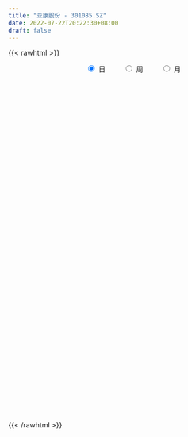 ```yaml
---
title: "亚康股份 - 301085.SZ"
date: 2022-07-22T20:22:30+08:00
draft: false
---
```

{{< rawhtml >}}
    <div style="text-align: center">
        <label style="padding: 1rem;"><input style="margin-right: .5rem" type="radio" name="period" value="D" checked onclick="period_change(this)">日</label>
        <label style="padding: 1rem;"><input style="margin-right: .5rem" type="radio" name="period" value="W" onclick="period_change(this)">周</label>
        <label style="padding: 1rem;"><input style="margin-right: .5rem" type="radio" name="period" value="M" onclick="period_change(this)">月</label>
    </div>
    <div id="chart" style="height: 700px;"></div> 
    <script type="text/javascript">
        const D_v = [99874.76,77342.04,69188.33,52047.21,66377.95,53849.07,40342.01,49486.24,34693.64,23794.02,30042.54,28851.84,23415.71,23978.86,41734.73,34633.32,45745.28,42918.3,45943.06,81462.56,91824.31,63116.9,43820.34,41044.06,31468.17,25517.75,25558.0,30335.0,33199.98,21737.0,16539.75,71081.47,56413.55,34765.41,24965.0,19736.75,13971.84,14316.99,14549.33,12006.0,16880.69,24234.17,21635.31,36367.76,70436.44,43059.03,37646.92,40660.58,33131.49,25233.78,13856.47,13132.38,11779.38,13976.99,13621.0,14615.27,20503.0,8810.0,12265.0,10597.19,10842.0,10609.0,27987.95,18157.0,40726.06,64920.56,90843.87,68453.13,40843.14,41590.92,47754.0,57021.06,48862.87,43093.84,27239.47,47137.04,38285.26,53139.68,42698.94,29977.45,29497.43,36612.53,47392.06,86279.47,76204.04,149783.79,111577.11,93090.44,64732.29,52654.32,67637.99,53160.55,47450.2,60396.46,31727.04,55593.96,53492.19,51945.03,37108.18,33346.26,73331.56,83079.28,73320.98,63104.33,85225.83,51031.62,39443.4,30658.7,31177.23,19214.76,32578.96,20738.48,20809.0,22126.78,13993.44,22283.65,23890.2,16697.0,11631.81,14692.0,11385.0,16719.0,13082.0,15240.21,27023.87,20540.38,16702.41,18127.96,24958.35,26488.0,16819.72,20628.07,19714.39,35883.16,27524.68,23417.24,25025.0,13874.68,10555.0,12185.0,23758.56,16205.74,87146.55,56948.96,33007.33,40340.99,27016.46,27443.02,24133.19,15963.95,18647.35,17029.65,16422.0,19471.25,18790.97,15447.57,14328.83,9542.81,8379.89,12347.05,14938.0,31915.28,19349.14,18496.11,23592.23,21333.21,12922.29,18441.58,16970.29,16637.5,16874.0,10439.0,11591.0,8825.0,12528.74,7904.9,5935.0,8747.65,6577.98,6287.0,4573.85,5745.98,11133.75,7909.75,12048.56,7299.57,12611.89,7461.07]
const D_histogram = [0.0,0.0127635328,-0.1228862753,-0.3001334323,-0.3332950119,-0.4727596226,-0.503900331,-0.4981881397,-0.5802221474,-0.5948446461,-0.522972952,-0.5092304271,-0.4063992849,-0.295589447,-0.1402414792,-0.0107505508,0.1538441346,0.2931716091,0.36912316,0.6277199808,0.9124182315,0.8837658617,0.8866663533,0.7922988318,0.6630810552,0.5753564014,0.4594902535,0.4261005049,0.2805349696,0.1316398182,0.0455989216,0.1641808438,0.2180783446,0.0947315451,-0.0836806395,-0.2838724709,-0.4176508966,-0.4635472911,-0.4617474508,-0.4329235292,-0.3589677657,-0.2151105964,-0.1289416726,0.058521357,0.2363335787,0.1831714714,0.2409646154,0.3143075878,0.2454169576,0.0566057047,-0.0935778971,-0.1757263884,-0.2098867381,-0.2104235809,-0.2232014825,-0.1863137386,-0.251908164,-0.2590228553,-0.2904233867,-0.2696437937,-0.2364169133,-0.1691496848,-0.0236987546,0.0317210539,0.2185484177,0.2859945847,0.6094701864,0.5326237037,0.4418883828,0.4112911667,0.3801251155,0.4342474163,0.0695782332,-0.0000022777,-0.0296745518,0.0738654862,0.130859882,0.2243174514,0.1878001631,0.1293774882,0.0261693151,0.0195801886,0.0170530736,0.4855872092,1.3194318215,1.5690770562,1.7058430973,1.2642997587,0.9253572581,0.6134131635,0.4928898386,0.3290613474,0.1012558152,-0.2927842809,-0.5456934336,-0.6969191368,-0.6842746205,-0.7581993095,-0.8035611821,-0.9952896444,-0.8873617373,-0.6214155476,-0.4948660966,-0.3648291799,-0.0956400509,-0.1034853413,-0.2728361321,-0.3533119561,-0.5236684142,-0.5966466557,-0.8025157101,-0.9124929573,-0.9143170044,-0.967426749,-0.9200569859,-0.8534908307,-0.9059868359,-0.9753231811,-0.9255507727,-0.9311727971,-0.8465680173,-0.7379107492,-0.5977703407,-0.4017612039,-0.2451880754,-0.2543605791,-0.3076464065,-0.4189104527,-0.3797608845,-0.3138920804,-0.3590963259,-0.1988676248,-0.0269519316,0.2046032234,0.3588261396,0.5073685567,0.5712933526,0.6266679273,0.6410816041,0.6627047554,0.730236894,1.1634020708,1.3804598614,1.3186291729,1.1971042277,0.7839828128,0.5174797013,0.3582179009,0.2392436539,0.1205799283,0.0297545596,-0.0331852772,-0.0631466006,-0.0126490107,-0.0279351116,-0.0625283341,-0.166617365,-0.2056823099,-0.1938166572,-0.2165793327,-0.1617184627,-0.049224787,-0.0097775118,0.0418286923,0.1225059712,0.0790498306,0.0741207578,0.0985345718,0.1315392499,0.167260374,0.1143619574,0.0639522653,0.0035593707,-0.0184515375,-0.10200148,-0.1735618711,-0.2117625414,-0.2004035508,-0.2251287687,-0.2534308495,-0.2314976222,-0.1927399092,-0.2075706951,-0.1430582524,-0.0325089778,0.0450146657,0.1289426238,0.149649843]
const D_fast = [0.0,0.015954416,-0.1504169609,-0.402697476,-0.5191828086,-0.7768373249,-0.933953116,-1.0527879596,-1.2798775042,-1.4432111644,-1.5020827083,-1.6156477902,-1.6144164693,-1.5775039931,-1.4572163951,-1.3304131043,-1.1273573854,-0.9147370085,-0.7465046676,-0.3309778516,0.181824957,0.3741140525,0.5986811324,0.7023883189,0.7389408061,0.7950552527,0.7940616681,0.8671970458,0.7917652528,0.675780056,0.6011388898,0.760766023,0.8691831099,0.7695191967,0.5701868523,0.2990269032,0.0608357532,-0.100947464,-0.2145844864,-0.2939914472,-0.309777625,-0.2196981048,-0.1657645991,0.0363287697,0.273224386,0.2658551466,0.3838894445,0.5358093138,0.528272923,0.3536130963,0.1800350202,0.0539549318,-0.0326771025,-0.0858198404,-0.1543981127,-0.1640888034,-0.2926602698,-0.3645306749,-0.468537053,-0.5151684084,-0.5410457563,-0.5160659491,-0.3765397075,-0.3131896355,-0.0717251673,0.0672196459,0.5430627941,0.5993722374,0.6191090122,0.6913345878,0.7551998155,0.9178839704,0.5706093456,0.5010282653,0.4639373532,0.5859437627,0.6756531291,0.8251900613,0.8356228138,0.8095445109,0.7128786666,0.7111845873,0.7129207407,1.3028516786,2.4665542462,3.1084687451,3.6716955605,3.5462271616,3.4386239754,3.2800331717,3.2827323065,3.2011691522,2.9986775737,2.5314414074,2.1421088964,1.8166534089,1.6582292701,1.3947547538,1.1485025857,0.7079517122,0.594039185,0.7046314878,0.7074644147,0.7462940364,0.9915731527,0.957856527,0.7202967031,0.5514928901,0.2502193284,0.0280794231,-0.3784185589,-0.7165190455,-0.9469223436,-1.2418887755,-1.4245332589,-1.5713398113,-1.8503325255,-2.1634996659,-2.3451149507,-2.5835301744,-2.7105673989,-2.7863878182,-2.7956899948,-2.700121159,-2.6048450493,-2.6776076978,-2.8078051268,-3.0237967862,-3.0795874392,-3.0921916551,-3.2271699821,-3.1166581872,-2.9514804769,-2.668774516,-2.424845065,-2.1494605086,-1.9427123746,-1.7306708181,-1.5559867402,-1.3686874002,-1.118596038,-0.3945803435,0.1675924124,0.4354190171,0.6131701288,0.3960444172,0.2589112309,0.1892039058,0.1300405723,0.0415218287,-0.0418649001,-0.1131010562,-0.1588490298,-0.1115136925,-0.1337835713,-0.1840088773,-0.3297522495,-0.4202377718,-0.4568262834,-0.5337337921,-0.5193025377,-0.4191150588,-0.3821121616,-0.3200487844,-0.2087450127,-0.2324386957,-0.218837579,-0.169790122,-0.1039006315,-0.0263644138,-0.0506723411,-0.0850939669,-0.1445970188,-0.1712208114,-0.2802711239,-0.3952219828,-0.4863632884,-0.5251051855,-0.6061125956,-0.6977723888,-0.7337135671,-0.7431408313,-0.809864291,-0.7811164113,-0.6786943813,-0.5899170714,-0.4737534573,-0.4156337773]
const D_slow = [0.0,0.0031908832,-0.0275306856,-0.1025640437,-0.1858877967,-0.3040777023,-0.4300527851,-0.55459982,-0.6996553568,-0.8483665183,-0.9791097563,-1.1064173631,-1.2080171844,-1.2819145461,-1.3169749159,-1.3196625536,-1.2812015199,-1.2079086177,-1.1156278277,-0.9586978324,-0.7305932746,-0.5096518091,-0.2879852208,-0.0899105129,0.0758597509,0.2196988513,0.3345714147,0.4410965409,0.5112302833,0.5441402378,0.5555399682,0.5965851792,0.6511047653,0.6747876516,0.6538674917,0.582899374,0.4784866499,0.3625998271,0.2471629644,0.1389320821,0.0491901407,-0.0045875084,-0.0368229266,-0.0221925873,0.0368908073,0.0826836752,0.142924829,0.221501726,0.2828559654,0.2970073916,0.2736129173,0.2296813202,0.1772096357,0.1246037404,0.0688033698,0.0222249352,-0.0407521058,-0.1055078196,-0.1781136663,-0.2455246147,-0.3046288431,-0.3469162643,-0.3528409529,-0.3449106894,-0.290273585,-0.2187749388,-0.0664073922,0.0667485337,0.1772206294,0.2800434211,0.3750747,0.483636554,0.5010311124,0.5010305429,0.493611905,0.5120782765,0.544793247,0.6008726099,0.6478226507,0.6801670227,0.6867093515,0.6916043987,0.6958676671,0.8172644694,1.1471224248,1.5393916888,1.9658524631,2.2819274028,2.5132667174,2.6666200082,2.7898424679,2.8721078047,2.8974217585,2.8242256883,2.6878023299,2.5135725457,2.3425038906,2.1529540632,1.9520637677,1.7032413566,1.4814009223,1.3260470354,1.2023305113,1.1111232163,1.0872132036,1.0613418682,0.9931328352,0.9048048462,0.7738877426,0.6247260787,0.4240971512,0.1959739119,-0.0326053392,-0.2744620265,-0.504476273,-0.7178489806,-0.9443456896,-1.1881764849,-1.419564178,-1.6523573773,-1.8639993816,-2.0484770689,-2.1979196541,-2.2983599551,-2.3596569739,-2.4232471187,-2.5001587203,-2.6048863335,-2.6998265546,-2.7782995747,-2.8680736562,-2.9177905624,-2.9245285453,-2.8733777394,-2.7836712046,-2.6568290654,-2.5140057272,-2.3573387454,-2.1970683444,-2.0313921555,-1.848832932,-1.5579824143,-1.212867449,-0.8832101558,-0.5839340988,-0.3879383956,-0.2585684703,-0.1690139951,-0.1092030816,-0.0790580996,-0.0716194597,-0.079915779,-0.0957024291,-0.0988646818,-0.1058484597,-0.1214805432,-0.1631348845,-0.2145554619,-0.2630096262,-0.3171544594,-0.3575840751,-0.3698902718,-0.3723346498,-0.3618774767,-0.3312509839,-0.3114885263,-0.2929583368,-0.2683246939,-0.2354398814,-0.1936247879,-0.1650342985,-0.1490462322,-0.1481563895,-0.1527692739,-0.1782696439,-0.2216601117,-0.274600747,-0.3247016347,-0.3809838269,-0.4443415393,-0.5022159448,-0.5504009221,-0.6022935959,-0.638058159,-0.6461854035,-0.634931737,-0.6026960811,-0.5652836203]
const D_data = [['2021-10-18', 42.77, 35.45, 35.44, 42.77],['2021-10-19', 33.11, 35.65, 32.71, 36.1],['2021-10-20', 36.0, 33.41, 33.33, 36.8],['2021-10-21', 31.89, 31.86, 31.52, 33.0],['2021-10-22', 31.99, 32.82, 31.8, 34.13],['2021-10-25', 31.77, 30.66, 30.44, 31.78],['2021-10-26', 30.32, 31.11, 30.31, 31.71],['2021-10-27', 30.63, 31.03, 29.45, 31.45],['2021-10-28', 30.51, 29.2, 29.12, 31.02],['2021-10-29', 29.07, 29.2, 29.07, 29.95],['2021-11-01', 29.28, 29.86, 28.64, 29.9],['2021-11-02', 29.72, 28.8, 28.74, 30.2],['2021-11-03', 28.89, 29.7, 28.89, 29.98],['2021-11-04', 29.69, 29.92, 29.55, 30.25],['2021-11-05', 29.96, 30.84, 29.95, 31.3],['2021-11-08', 31.61, 31.04, 30.17, 31.76],['2021-11-09', 30.92, 32.15, 30.66, 32.76],['2021-11-10', 32.0, 32.66, 31.31, 32.76],['2021-11-11', 32.0, 32.55, 31.68, 33.54],['2021-11-12', 32.38, 36.0, 32.38, 36.83],['2021-11-15', 37.82, 38.3, 36.9, 43.01],['2021-11-16', 38.33, 35.7, 35.66, 38.89],['2021-11-17', 35.02, 36.68, 35.02, 37.49],['2021-11-18', 36.16, 35.86, 35.84, 38.09],['2021-11-19', 35.87, 35.4, 35.08, 36.58],['2021-11-22', 35.7, 35.85, 35.11, 36.28],['2021-11-23', 36.02, 35.4, 35.1, 36.35],['2021-11-24', 35.6, 36.44, 35.18, 36.51],['2021-11-25', 36.62, 34.9, 34.85, 36.69],['2021-11-26', 34.61, 34.3, 34.2, 35.33],['2021-11-29', 34.31, 34.6, 34.02, 34.78],['2021-11-30', 35.53, 37.42, 35.08, 38.75],['2021-12-01', 36.88, 37.32, 36.6, 38.7],['2021-12-02', 36.57, 35.13, 35.13, 37.49],['2021-12-03', 35.04, 33.72, 33.68, 35.38],['2021-12-06', 33.8, 32.36, 32.11, 33.9],['2021-12-07', 32.5, 32.08, 31.74, 32.78],['2021-12-08', 32.2, 32.4, 31.83, 32.68],['2021-12-09', 32.6, 32.55, 32.49, 33.25],['2021-12-10', 32.2, 32.64, 32.12, 32.93],['2021-12-13', 32.66, 33.18, 32.5, 33.37],['2021-12-14', 33.1, 34.42, 32.86, 34.42],['2021-12-15', 34.18, 34.18, 33.88, 34.88],['2021-12-16', 34.1, 36.16, 34.01, 36.18],['2021-12-17', 36.93, 37.15, 36.23, 41.02],['2021-12-20', 35.56, 34.77, 34.51, 36.21],['2021-12-21', 35.0, 36.36, 34.68, 37.0],['2021-12-22', 35.97, 37.16, 35.88, 37.97],['2021-12-23', 36.55, 35.65, 35.62, 37.1],['2021-12-24', 36.2, 33.61, 33.5, 36.5],['2021-12-27', 33.17, 33.2, 32.68, 33.58],['2021-12-28', 32.96, 33.35, 32.96, 33.69],['2021-12-29', 33.19, 33.51, 32.71, 33.72],['2021-12-30', 33.45, 33.69, 33.41, 34.42],['2021-12-31', 33.6, 33.34, 33.21, 34.29],['2022-01-04', 33.4, 33.87, 33.25, 34.13],['2022-01-05', 33.86, 32.33, 31.99, 33.98],['2022-01-06', 32.01, 32.65, 32.01, 32.82],['2022-01-07', 32.66, 32.0, 31.91, 32.95],['2022-01-10', 32.12, 32.37, 31.12, 32.39],['2022-01-11', 32.6, 32.43, 32.24, 32.99],['2022-01-12', 32.46, 32.92, 32.39, 33.02],['2022-01-13', 33.25, 34.35, 33.04, 34.5],['2022-01-14', 33.9, 33.72, 33.5, 34.47],['2022-01-17', 33.87, 36.08, 33.72, 36.84],['2022-01-18', 37.45, 35.44, 35.15, 38.67],['2022-01-19', 34.19, 40.05, 34.06, 41.6],['2022-01-20', 39.0, 36.16, 36.0, 39.25],['2022-01-21', 36.0, 35.94, 35.54, 37.55],['2022-01-24', 35.44, 36.74, 35.44, 38.38],['2022-01-25', 36.69, 36.93, 34.82, 38.54],['2022-01-26', 36.96, 38.45, 35.9, 39.1],['2022-01-27', 37.7, 32.63, 32.6, 37.7],['2022-01-28', 32.63, 35.25, 32.63, 36.18],['2022-02-07', 36.03, 35.54, 34.5, 36.5],['2022-02-08', 35.33, 37.5, 34.03, 37.87],['2022-02-09', 37.52, 37.51, 36.62, 37.94],['2022-02-10', 37.32, 38.6, 36.98, 39.4],['2022-02-11', 38.1, 37.38, 36.16, 38.26],['2022-02-14', 36.85, 37.07, 35.9, 37.29],['2022-02-15', 38.05, 36.23, 36.2, 38.88],['2022-02-16', 36.33, 37.26, 35.68, 37.62],['2022-02-17', 36.7, 37.4, 36.25, 38.88],['2022-02-18', 38.28, 44.88, 37.93, 44.88],['2022-02-21', 52.91, 53.86, 51.11, 53.86],['2022-02-22', 54.0, 50.83, 49.56, 59.61],['2022-02-23', 48.86, 52.03, 48.0, 54.99],['2022-02-24', 49.38, 45.45, 44.0, 49.98],['2022-02-25', 46.6, 45.84, 45.8, 48.55],['2022-02-28', 44.73, 45.4, 44.73, 47.0],['2022-03-01', 45.01, 47.46, 44.8, 48.37],['2022-03-02', 45.2, 46.88, 44.65, 48.0],['2022-03-03', 46.58, 45.6, 44.68, 46.79],['2022-03-04', 44.99, 42.16, 41.22, 45.08],['2022-03-07', 41.99, 42.23, 41.4, 42.47],['2022-03-08', 42.12, 42.28, 41.97, 44.43],['2022-03-09', 41.0, 43.75, 39.6, 43.87],['2022-03-10', 44.56, 42.24, 41.6, 44.79],['2022-03-11', 40.48, 41.94, 40.0, 42.23],['2022-03-14', 41.94, 39.0, 39.0, 41.94],['2022-03-15', 40.0, 42.0, 39.26, 45.6],['2022-03-16', 42.22, 44.59, 41.95, 45.43],['2022-03-17', 43.86, 43.64, 42.81, 45.15],['2022-03-18', 42.82, 44.2, 40.61, 44.44],['2022-03-21', 44.14, 47.0, 43.65, 47.0],['2022-03-22', 45.7, 44.31, 44.03, 45.88],['2022-03-23', 44.0, 41.8, 41.68, 44.0],['2022-03-24', 41.8, 42.12, 41.23, 43.25],['2022-03-25', 41.94, 40.08, 40.01, 42.48],['2022-03-28', 39.85, 40.29, 39.01, 40.7],['2022-03-29', 39.91, 37.38, 37.11, 40.36],['2022-03-30', 37.0, 37.08, 36.6, 37.78],['2022-03-31', 36.68, 37.41, 36.12, 38.0],['2022-04-01', 36.85, 35.84, 35.65, 36.99],['2022-04-06', 35.86, 36.27, 35.55, 36.59],['2022-04-07', 36.78, 36.02, 36.01, 37.48],['2022-04-08', 35.73, 33.74, 33.7, 35.9],['2022-04-11', 33.5, 32.29, 32.0, 33.67],['2022-04-12', 32.5, 32.78, 31.9, 32.85],['2022-04-13', 32.56, 31.24, 31.24, 32.67],['2022-04-14', 31.96, 31.62, 31.6, 32.37],['2022-04-15', 31.22, 31.53, 30.5, 32.3],['2022-04-18', 31.05, 31.76, 30.0, 31.92],['2022-04-19', 31.76, 32.65, 31.63, 32.65],['2022-04-20', 33.64, 32.52, 32.5, 34.49],['2022-04-21', 31.78, 30.3, 30.0, 32.07],['2022-04-22', 30.3, 29.0, 29.0, 30.82],['2022-04-25', 28.8, 27.17, 27.17, 29.5],['2022-04-26', 29.49, 28.16, 27.28, 29.49],['2022-04-27', 27.13, 28.11, 25.65, 28.5],['2022-04-28', 27.4, 26.1, 26.1, 27.6],['2022-04-29', 26.59, 28.35, 26.59, 28.48],['2022-05-05', 28.35, 28.89, 27.2, 29.11],['2022-05-06', 27.86, 30.39, 27.4, 31.5],['2022-05-09', 30.58, 30.29, 30.28, 31.55],['2022-05-10', 29.43, 31.0, 29.29, 31.16],['2022-05-11', 30.88, 30.58, 30.51, 31.76],['2022-05-12', 30.12, 30.93, 30.12, 31.23],['2022-05-13', 30.87, 30.79, 30.26, 31.2],['2022-05-16', 31.02, 31.2, 30.3, 31.25],['2022-05-17', 31.2, 32.3, 30.55, 32.36],['2022-05-18', 38.76, 38.76, 38.76, 38.76],['2022-05-19', 38.0, 38.64, 37.0, 42.94],['2022-05-20', 37.48, 36.5, 36.03, 38.1],['2022-05-23', 36.87, 36.16, 35.61, 36.88],['2022-05-24', 34.99, 31.78, 31.77, 35.01],['2022-05-25', 32.22, 32.25, 31.9, 33.0],['2022-05-26', 32.26, 32.76, 31.5, 32.99],['2022-05-27', 32.85, 32.73, 31.77, 32.85],['2022-05-30', 32.46, 32.22, 31.87, 32.72],['2022-05-31', 32.01, 32.05, 30.68, 32.28],['2022-06-01', 32.21, 31.97, 31.67, 32.69],['2022-06-02', 32.0, 32.08, 31.17, 32.34],['2022-06-06', 32.25, 33.1, 32.08, 33.27],['2022-06-07', 33.05, 32.34, 31.81, 33.05],['2022-06-08', 32.35, 31.91, 31.0, 32.7],['2022-06-09', 32.04, 30.55, 30.39, 32.04],['2022-06-10', 30.31, 30.8, 30.25, 30.95],['2022-06-13', 30.58, 31.17, 30.38, 31.25],['2022-06-14', 31.02, 30.5, 29.51, 31.22],['2022-06-15', 30.59, 31.36, 30.37, 31.49],['2022-06-16', 32.23, 32.4, 31.4, 32.98],['2022-06-17', 31.5, 31.82, 31.4, 32.39],['2022-06-20', 31.8, 32.18, 31.38, 32.5],['2022-06-21', 32.18, 32.92, 31.5, 32.92],['2022-06-22', 32.96, 31.5, 31.5, 33.38],['2022-06-23', 31.68, 31.87, 31.41, 32.48],['2022-06-24', 32.3, 32.32, 32.12, 32.78],['2022-06-27', 32.48, 32.64, 31.98, 32.7],['2022-06-28', 32.41, 32.95, 32.13, 33.13],['2022-06-29', 32.98, 31.88, 31.88, 33.18],['2022-06-30', 31.92, 31.68, 31.58, 32.34],['2022-07-01', 31.67, 31.26, 31.05, 32.22],['2022-07-04', 31.35, 31.49, 30.7, 31.56],['2022-07-05', 31.4, 30.36, 30.02, 31.58],['2022-07-06', 30.2, 29.95, 29.77, 30.55],['2022-07-07', 29.94, 29.88, 29.68, 30.16],['2022-07-08', 29.89, 30.22, 29.89, 30.7],['2022-07-11', 30.32, 29.51, 29.26, 30.65],['2022-07-12', 29.17, 29.07, 28.61, 29.53],['2022-07-13', 29.09, 29.42, 28.6, 29.56],['2022-07-14', 29.4, 29.55, 29.0, 29.68],['2022-07-15', 29.54, 28.7, 28.39, 29.66],['2022-07-18', 28.7, 29.6, 28.7, 29.8],['2022-07-19', 29.58, 30.49, 29.38, 30.5],['2022-07-20', 30.69, 30.5, 30.13, 30.85],['2022-07-21', 30.5, 31.0, 30.39, 31.2],['2022-07-22', 31.0, 30.52, 30.15, 31.13]]
const W_v = [364830.29,202164.98,148023.68,250702.52,271273.78,136347.73,203765.18,74580.91,169554.37,179731.8,66366.22,56193.27,78193.14,305786.76,238322.69,208500.39,229758.94,495387.67,281299.52,229866.4,326182.41,237536.78,115467.98,60167.29,71124.81,92588.87,107022.1,55597.55,100396.6,196244.81,151940.99,68062.95,77581.43,86929.36,94785.42,72511.79,43941.29,34318.56,47330.84]
const W_histogram = [0.0,-0.231019943,-0.2585208107,0.068209174,0.2320912626,0.2528746601,0.2154859029,0.1111959787,0.3269280519,0.2174573525,0.1180826219,-0.038308798,-0.0268695127,0.121133214,0.1609872237,0.3105653892,0.8630684087,1.2198191707,1.1362805707,0.9993756635,0.9921885972,0.6572648248,0.1253231328,-0.3659361481,-0.8121297591,-1.2252575194,-1.4732335873,-1.4296691459,-1.3070589446,-0.7994809753,-0.6803900171,-0.6103762783,-0.6136073831,-0.5143983947,-0.388195407,-0.3503596521,-0.367819286,-0.4488158794,-0.3512162936]
const W_fast = [0.0,-0.2887749288,-0.3809059991,-0.0371237209,0.1847811833,0.2687832458,0.2852659643,0.2087750348,0.5062391209,0.4511327597,0.3812786845,0.2153100652,0.2200319723,0.3983180024,0.478418818,0.7056383309,1.4739084526,2.1356140072,2.3361455499,2.4490845585,2.6899446416,2.5193370754,2.0187261665,1.4359828486,0.7867567978,0.0673146578,-0.5489698071,-0.862822652,-1.066977187,-0.7592694615,-0.8102760075,-0.8928563384,-1.0494892889,-1.0788798992,-1.0497257632,-1.0994799214,-1.2088943767,-1.40209494,-1.3922994276]
const W_slow = [0.0,-0.0577549858,-0.1223851884,-0.1053328949,-0.0473100793,0.0159085857,0.0697800614,0.0975790561,0.1793110691,0.2336754072,0.2631960627,0.2536188632,0.246901485,0.2771847885,0.3174315944,0.3950729417,0.6108400439,0.9157948365,1.1998649792,1.4497088951,1.6977560444,1.8620722506,1.8934030338,1.8019189967,1.5988865569,1.2925721771,0.9242637803,0.5668464938,0.2400817577,0.0402115138,-0.1298859905,-0.28248006,-0.4358819058,-0.5644815045,-0.6615303562,-0.7491202693,-0.8410750908,-0.9532790606,-1.041083134]
const W_data = [['2021-10-22', 42.77, 32.82, 31.52, 42.77],['2021-10-29', 31.77, 29.2, 29.07, 31.78],['2021-11-05', 29.28, 30.84, 28.64, 31.3],['2021-11-12', 31.61, 36.0, 30.17, 36.83],['2021-11-19', 37.82, 35.4, 35.02, 43.01],['2021-11-26', 35.7, 34.3, 34.2, 36.69],['2021-12-03', 34.31, 33.72, 33.68, 38.75],['2021-12-10', 33.8, 32.64, 31.74, 33.9],['2021-12-17', 32.66, 37.15, 32.5, 41.02],['2021-12-24', 35.56, 33.61, 33.5, 37.97],['2021-12-31', 33.17, 33.34, 32.68, 34.42],['2022-01-07', 33.4, 32.0, 31.91, 34.13],['2022-01-14', 32.12, 33.72, 31.12, 34.5],['2022-01-21', 33.87, 35.94, 33.72, 41.6],['2022-01-28', 35.44, 35.25, 32.6, 39.1],['2022-02-11', 36.03, 37.38, 34.03, 39.4],['2022-02-18', 36.85, 44.88, 35.68, 44.88],['2022-02-25', 52.91, 45.84, 44.0, 59.61],['2022-03-04', 44.73, 42.16, 41.22, 48.37],['2022-03-11', 41.99, 41.94, 39.6, 44.79],['2022-03-18', 41.94, 44.2, 39.0, 45.6],['2022-03-25', 44.14, 40.08, 40.01, 47.0],['2022-04-01', 39.85, 35.84, 35.65, 40.7],['2022-04-08', 35.86, 33.74, 33.7, 37.48],['2022-04-15', 33.5, 31.53, 30.5, 33.67],['2022-04-22', 31.05, 29.0, 29.0, 34.49],['2022-04-29', 28.8, 28.35, 25.65, 29.5],['2022-05-06', 28.35, 30.39, 27.2, 31.5],['2022-05-13', 30.58, 30.79, 29.29, 31.76],['2022-05-20', 31.02, 36.5, 30.3, 42.94],['2022-05-27', 36.87, 32.73, 31.5, 36.88],['2022-06-02', 32.46, 32.08, 30.68, 32.72],['2022-06-10', 32.25, 30.8, 30.25, 33.27],['2022-06-17', 30.58, 31.82, 29.51, 32.98],['2022-06-24', 31.8, 32.32, 31.38, 33.38],['2022-07-01', 32.48, 31.26, 31.05, 33.18],['2022-07-08', 31.35, 30.22, 29.68, 31.58],['2022-07-15', 30.32, 28.7, 28.39, 30.65],['2022-07-22', 28.7, 30.52, 28.7, 31.2]]
const M_v = [566995.27,893968.9300000001,606377.26,678495.8600000001,986301.3199999999,1115571.99,353029.85,538791.2500000001,353668.65,137181.69]
const M_histogram = [0.0,0.5245811966,0.5643074196,0.6790350596,1.3590678139,1.1970244093,0.444665404,0.1750478267,-0.0379998381,-0.254751612]
const M_fast = [0.0,0.6557264957,0.8365295736,1.1210159785,2.1408156863,2.2780283841,1.6368357298,1.4109801091,1.1884324848,0.9079928079]
const M_slow = [0.0,0.1311452991,0.272222154,0.4419809189,0.7817478724,1.0810039748,1.1921703258,1.2359322824,1.2264323229,1.1627444199]
const M_data = [['2021-10-29', 42.77, 29.2, 29.07, 42.77],['2021-11-30', 29.28, 37.42, 28.64, 43.01],['2021-12-31', 36.88, 33.34, 31.74, 41.02],['2022-01-28', 33.4, 35.25, 31.12, 41.6],['2022-02-28', 36.03, 45.4, 34.03, 59.61],['2022-03-31', 45.01, 37.41, 36.12, 48.37],['2022-04-29', 36.85, 28.35, 25.65, 37.48],['2022-05-31', 28.35, 32.05, 27.2, 42.94],['2022-06-30', 32.21, 31.68, 29.51, 33.38],['2022-07-29', 31.67, 30.52, 28.39, 32.22]]
        const D_a = [null,null,null,null,null,null,null,null,null,null,28.64,null,null,null,null,null,null,null,null,null,43.01,null,null,null,null,null,null,null,null,null,null,null,null,null,null,null,31.74,null,null,null,null,null,null,null,41.02,null,null,null,null,null,null,null,null,null,null,null,null,null,null,31.12,null,null,null,null,null,null,41.6,null,null,null,null,null,32.6,null,null,null,null,39.4,null,null,null,35.68,null,null,null,null,null,null,null,null,48.37,null,null,null,null,null,null,null,null,39.0,null,null,null,null,47.0,null,null,null,null,null,null,null,null,null,null,null,null,null,null,null,null,null,null,null,null,null,null,null,null,25.65,null,null,null,null,null,null,null,null,null,null,null,null,42.94,null,null,null,null,null,null,null,null,null,null,null,null,null,null,null,null,29.51,null,null,null,null,null,33.38,null,null,null,null,null,null,null,null,null,null,null,null,null,null,null,null,28.39,null,null,null,31.2,null]
const W_a = [null,null,28.64,null,null,null,null,null,null,null,null,null,null,null,null,null,null,59.61,null,null,null,null,null,null,null,null,25.65,null,null,null,null,null,null,null,33.38,null,null,null,null]
const M_a = [null,null,null,null,59.61,null,null,null,null,null]
        const D_b = [[{ coord: ['2021-11-01', 41.02] }, { coord: ['2022-06-22', 31.74] }]]
const W_b = [[{ coord: ['2021-11-05', 33.38] }, { coord: ['2022-06-24', 28.64] }]]
const M_b = []
    </script>
{{< /rawhtml >}}